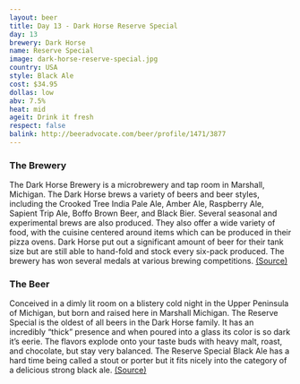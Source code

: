 ```yaml
---
layout: beer
title: Day 13 - Dark Horse Reserve Special
day: 13
brewery: Dark Horse
name: Reserve Special
image: dark-horse-reserve-special.jpg
country: USA
style: Black Ale
cost: $34.95
dollas: low
abv: 7.5%
heat: mid
ageit: Drink it fresh
respect: false
balink: http://beeradvocate.com/beer/profile/1471/3877
---
```


### The Brewery

The Dark Horse Brewery is a microbrewery and tap room in Marshall, Michigan. The Dark Horse brews a variety of beers and beer styles, including the Crooked Tree India Pale Ale, Amber Ale, Raspberry Ale, Sapient Trip Ale, Boffo Brown Beer, and Black Bier. Several seasonal and experimental brews are also produced. They also offer a wide variety of food, with the cuisine centered around items which can be produced in their pizza ovens. Dark Horse put out a significant amount of beer for their tank size but are still able to hand-fold and stock every six-pack produced. The brewery has won several medals at various brewing competitions. [(Source)](http://en.wikipedia.org/wiki/Dark_Horse_Brewery)

### The Beer

Conceived in a dimly lit room on a blistery cold night in the Upper Peninsula of Michigan, but born and raised here in Marshall Michigan. The Reserve Special is the oldest of all beers in the Dark Horse family. It has an incredibly “thick” presence and when poured into a glass its color is so dark it’s eerie. The flavors explode onto your taste buds with heavy malt, roast, and chocolate, but stay very balanced. The Reserve Special Black Ale has a hard time being called a stout or porter but it fits nicely into the category of a delicious strong black ale. [(Source)](http://www.darkhorsebrewery.com/our-beer/full-timers/reserve-special-black-ale/)
